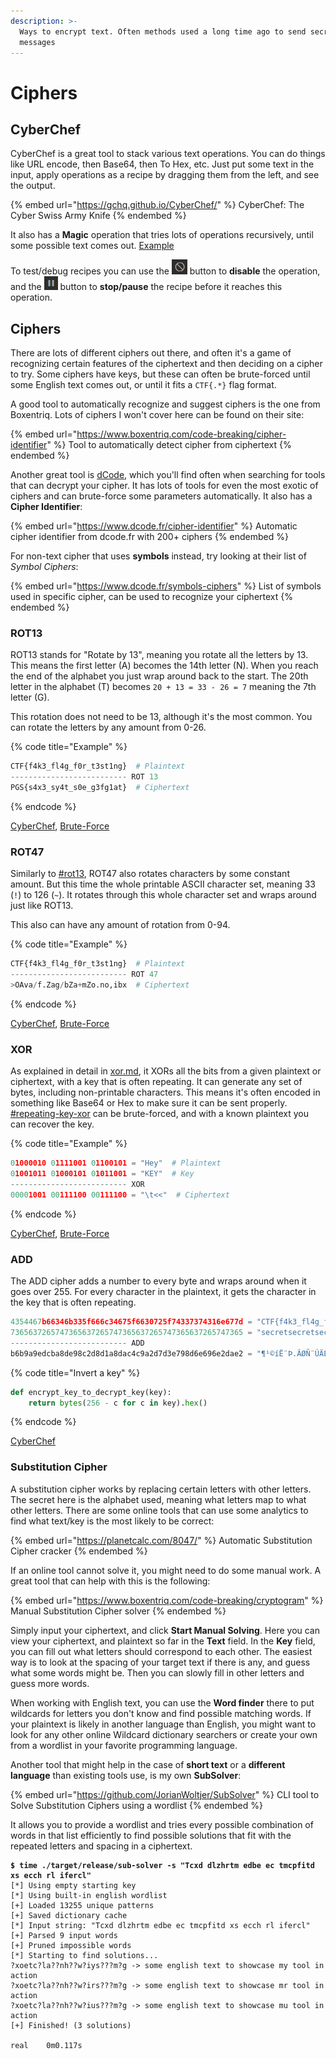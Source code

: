 ```yaml
---
description: >-
  Ways to encrypt text. Often methods used a long time ago to send secret
  messages
---
```


# Ciphers

## CyberChef

CyberChef is a great tool to stack various text operations. You can do things like URL encode, then Base64, then To Hex, etc. Just put some text in the input, apply operations as a recipe by dragging them from the left, and see the output.&#x20;

{% embed url="https://gchq.github.io/CyberChef/" %}
CyberChef: The Cyber Swiss Army Knife
{% endembed %}

It also has a **Magic** operation that tries lots of operations recursively, until some possible text comes out. [Example](https://gchq.github.io/CyberChef/#recipe=XOR\(%7B'option':'Decimal','string':'42'%7D,'Standard',false\)To\_Base64\('A-Za-z0-9%2B/%3D'\)To\_Hex\('None',0\)Comment\('The%20recipe%20above%20encrypts%20the%20text.%20Click%20the%20%F0%9F%9A%AB%20or%20%E2%8F%B8%EF%B8%8F%20icon%20below%20to%20see%20the%20encrypted%20text%20before%20Magic%20finds%20it.'\)Magic\(3,true,false,'%5E%5B%20-\~%5D%2B$'\)\&input=ZmluZCBtZSB1c2luZyBtYWdpYw)

To test/debug recipes you can use the ![](<../.gitbook/assets/image (21).png>) button to **disable** the operation, and the ![](<../.gitbook/assets/image (28).png>) button to **stop/pause** the recipe before it reaches this operation.&#x20;

## Ciphers

There are lots of different ciphers out there, and often it's a game of recognizing certain features of the ciphertext and then deciding on a cipher to try. Some ciphers have keys, but these can often be brute-forced until some English text comes out, or until it fits a `CTF{.*}` flag format.&#x20;

A good tool to automatically recognize and suggest ciphers is the one from Boxentriq. Lots of ciphers I won't cover here can be found on their site:

{% embed url="https://www.boxentriq.com/code-breaking/cipher-identifier" %}
Tool to automatically detect cipher from ciphertext
{% endembed %}

Another great tool is [dCode](https://www.dcode.fr/en), which you'll find often when searching for tools that can decrypt your cipher. It has lots of tools for even the most exotic of ciphers and can brute-force some parameters automatically. It also has a **Cipher Identifier**:

{% embed url="https://www.dcode.fr/cipher-identifier" %}
Automatic cipher identifier from dcode.fr with 200+ ciphers
{% endembed %}

For non-text cipher that uses **symbols** instead, try looking at their list of _Symbol Ciphers_:

{% embed url="https://www.dcode.fr/symbols-ciphers" %}
List of symbols used in specific cipher, can be used to recognize your ciphertext
{% endembed %}

### ROT13

ROT13 stands for "Rotate by 13", meaning you rotate all the letters by 13. This means the first letter (A) becomes the 14th letter (N). When you reach the end of the alphabet you just wrap around back to the start. The 20th letter in the alphabet (T) becomes `20 + 13 = 33 - 26 = 7` meaning the 7th letter (G).&#x20;

This rotation does not need to be 13, although it's the most common. You can rotate the letters by any amount from 0-26.&#x20;

{% code title="Example" %}
```python
CTF{f4k3_fl4g_f0r_t3st1ng}  # Plaintext
-------------------------- ROT 13
PGS{s4x3_sy4t_s0e_g3fg1at}  # Ciphertext
```
{% endcode %}

[CyberChef](https://gchq.github.io/CyberChef/#recipe=ROT13\(true,true,false,19\)\&input=SkFNe200cjNfbXM0bl9tMHlfYTN6YTF1bn0), [Brute-Force](https://gchq.github.io/CyberChef/#recipe=ROT13\_Brute\_Force\(true,true,false,100,0,true,'CTF%7B'\)\&input=SkFNe200cjNfbXM0bl9tMHlfYTN6YTF1bn0)

### ROT47

Similarly to [#rot13](ciphers.md#rot13 "mention"), ROT47 also rotates characters by some constant amount. But this time the whole printable ASCII character set, meaning 33 (`!`) to 126 (`~`). It rotates through this whole character set and wraps around just like ROT13.&#x20;

This also can have any amount of rotation from 0-94.&#x20;

{% code title="Example" %}
```python
CTF{f4k3_fl4g_f0r_t3st1ng}  # Plaintext
-------------------------- ROT 47
>OAva/f.Zag/bZa+mZo.no,ibx  # Ciphertext
```
{% endcode %}

[CyberChef](https://gchq.github.io/CyberChef/#recipe=ROT47\(52\)\&input=bX5wRzJeN10rMjheMysyWj4rQF0/QFs6M0k), [Brute-Force](https://gchq.github.io/CyberChef/#recipe=ROT47\_Brute\_Force\(100,0,true,'CTF%7B'\)\&input=bX5wRzJeN10rMjheMysyWj4rQF0/QFs6M0k)

### XOR

As explained in detail in [xor.md](xor.md "mention"), it XORs all the bits from a given plaintext or ciphertext, with a key that is often repeating. It can generate any set of bytes, including non-printable characters. This means it's often encoded in something like Base64 or Hex to make sure it can be sent properly. [#repeating-key-xor](xor.md#repeating-key-xor "mention") can be brute-forced, and with a known plaintext you can recover the key.&#x20;

{% code title="Example" %}
```python
01000010 01111001 01100101 = "Hey"  # Plaintext
01001011 01000101 01011001 = "KEY"  # Key
-------------------------- XOR
00001001 00111100 00111100 = "\t<<"  # Ciphertext
```
{% endcode %}

[CyberChef](https://gchq.github.io/CyberChef/#recipe=From\_Hex\('Auto'\)XOR\(%7B'option':'Hex','string':'42'%7D,'Standard',false\)\&input=MDExNjA0MzkyNDc2Mjk3MTFkMjQyZTc2MjUxZDI0NzIzMDFkMzY3MTMxMzY3MzJjMjUzZg), [Brute-Force](https://gchq.github.io/CyberChef/#recipe=From\_Hex\('Auto'\)XOR\_Brute\_Force\(1,100,0,'Standard',false,true,false,'CTF%7B'\)\&input=MDExNjA0MzkyNDc2Mjk3MTFkMjQyZTc2MjUxZDI0NzIzMDFkMzY3MTMxMzY3MzJjMjUzZg)

### ADD

The ADD cipher adds a number to every byte and wraps around when it goes over 255. For every character in the plaintext, it gets the character in the key that is often repeating.&#x20;

```python
4354467b66346b335f666c34675f6630725f74337374316e677d = "CTF{f4k3_fl4g_f0r_t3st1ng}"  # Plaintext
7365637265747365637265747365637265747365637265747365 = "secretsecretsecretsecretse"  # Key
-------------------------- ADD
b6b9a9edcba8de98c2d8d1a8dac4c9a2d7d3e798d6e696e2dae2 = "¶¹©íË¨Þ.ÂØÑ¨ÚÄÉ¢×Óç.Öæ.âÚâ"  # Ciphertext
```

{% code title="Invert a key" %}
```python
def encrypt_key_to_decrypt_key(key):
    return bytes(256 - c for c in key).hex()
```
{% endcode %}

[CyberChef](https://gchq.github.io/CyberChef/#recipe=From\_Hex\('Auto'\)ADD\(%7B'option':'Hex','string':'8d9b9d8e9b8c'%7D\)\&input=YjZiOWE5ZWRjYmE4ZGU5OGMyZDhkMWE4ZGFjNGM5YTJkN2QzZTc5OGQ2ZTY5NmUyZGFlMg)

### Substitution Cipher

A substitution cipher works by replacing certain letters with other letters. The secret here is the alphabet used, meaning what letters map to what other letters. There are some online tools that can use some analytics to find what text/key is the most likely to be correct:

{% embed url="https://planetcalc.com/8047/" %}
Automatic Substitution Cipher cracker
{% endembed %}

If an online tool cannot solve it, you might need to do some manual work. A great tool that can help with this is the following:

{% embed url="https://www.boxentriq.com/code-breaking/cryptogram" %}
Manual Substitution Cipher solver
{% endembed %}

Simply input your ciphertext, and click **Start Manual Solving**. Here you can view your ciphertext, and plaintext so far in the **Text** field. In the **Key** field, you can fill out what letters should correspond to each other. The easiest way is to look at the spacing of your target text if there is any, and guess what some words might be. Then you can slowly fill in other letters and guess more words.&#x20;

When working with English text, you can use the **Word finder** there to put wildcards for letters you don't know and find possible matching words. If your plaintext is likely in another language than English, you might want to look for any other online Wildcard dictionary searchers or create your own from a wordlist in your favorite programming language.&#x20;

Another tool that might help in the case of **short text** or a **different language** than existing tools use, is my own **SubSolver**:

{% embed url="https://github.com/JorianWoltjer/SubSolver" %}
CLI tool to Solve Substitution Ciphers using a wordlist
{% endembed %}

It allows you to provide a wordlist and tries every possible combination of words in that list efficiently to find possible solutions that fit with the repeated letters and spacing in a ciphertext.&#x20;

<pre class="language-shell-session"><code class="lang-shell-session"><strong>$ time ./target/release/sub-solver -s "Tcxd dlzhrtm edbe ec tmcpfitd xs ecch rl ifercl"
</strong>[*] Using empty starting key
[*] Using built-in english wordlist
[+] Loaded 13255 unique patterns
[+] Saved dictionary cache
[*] Input string: "Tcxd dlzhrtm edbe ec tmcpfitd xs ecch rl ifercl"
[+] Parsed 9 input words
[+] Pruned impossible words
[*] Starting to find solutions...
?xoetc?la??nh??w?iys???m?g -> some english text to showcase my tool in action
?xoetc?la??nh??w?irs???m?g -> some english text to showcase mr tool in action
?xoetc?la??nh??w?ius???m?g -> some english text to showcase mu tool in action
[+] Finished! (3 solutions)

real    0m0.117s
</code></pre>
